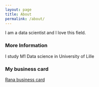 ```yaml
---
layout: page
title: About
permalink: /about/
---
```



I am a data scientist and I love this field.

### More Information

I study M1 Data science in University of Lille

### My business card
[Rana business card](https://github.com/ranarabe/My_busniss_card/releases/latest/download/card.pdf)
